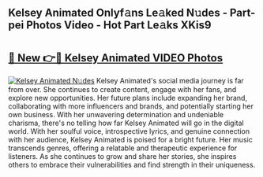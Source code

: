 ## Kelsey Animated Onlyf𝚊ns Le𝚊ked N𝚞des - Part-pei Photos Video - Hot Part Le𝚊ks XKis9

# <h2><a href="http://ab64549.deff.icu/?id=Kelsey+Animated">🔗 New 👉🔴 Kelsey Animated VIDEO Photos</a></h2>

[![Kelsey Animated N𝚞des](https://i.imgur.com/rIISA9y.gif)](http://ab64549.deff.icu/?id=Kelsey+Animated)
Kelsey Animated's social media journey is far from over. She continues to create content, engage with her fans, and explore new opportunities. Her future plans include expanding her brand, collaborating with more influencers and brands, and potentially starting her own business. With her unwavering determination and undeniable charisma, there's no telling how far Kelsey Animated will go in the digital world. With her soulful voice, introspective lyrics, and genuine connection with her audience, Kelsey Animated is poised for a bright future. Her music transcends genres, offering a relatable and therapeutic experience for listeners. As she continues to grow and share her stories, she inspires others to embrace their vulnerabilities and find strength in their uniqueness.
